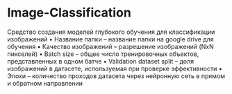 # Image-Classification
Средство создания моделей глубокого обучения для классификации изображений
•	Название папки – название папки на google drive для обучения
•	Качество изображений – разрешение изображений (NxN пикселей)
•	Batch size – общее число тренировочных объектов, представленных в одном батче
•	Validation dataset split – доля изображений в датасете, используемая при проверке эффективности
•	Эпохи – количество проходов датасета через нейронную сеть в прямом и обратном направлении 

